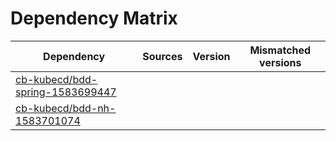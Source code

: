 # Dependency Matrix

Dependency | Sources | Version | Mismatched versions
---------- | ------- | ------- | -------------------
[cb-kubecd/bdd-spring-1583699447](https://github.com/cb-kubecd/bdd-spring-1583699447.git) |  | []() | 
[cb-kubecd/bdd-nh-1583701074](https://github.com/cb-kubecd/bdd-nh-1583701074.git) |  | []() | 

